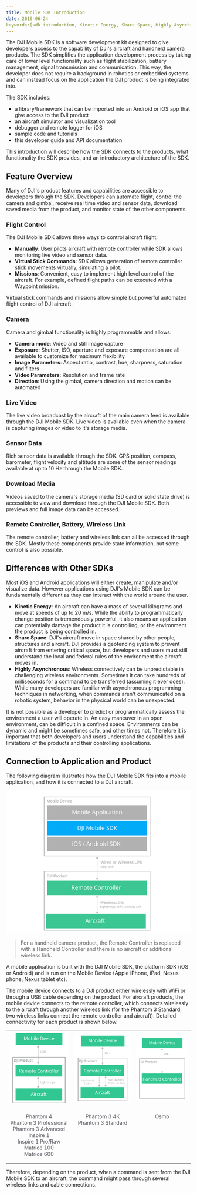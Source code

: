 ```yaml
---
title: Mobile SDK Introduction
date: 2016-06-24
keywords:[sdk introduction, Kinetic Energy, Share Space, Highly Asynchronous]
---
```


The DJI Mobile SDK is a software development kit designed to give developers access to the capability of DJI's aircraft and handheld camera products. The SDK simplifies the application development process by taking care of lower level functionality such as flight stabilization, battery management, signal transmission and communication. This way, the developer does not require a background in robotics or embedded systems and can instead focus on the application the DJI product is being integrated into.

The SDK includes:

* a library/framework that can be imported into an Android or iOS app that give access to the DJI product
* an aircraft simulator and visualization tool
* debugger and remote logger for iOS
* sample code and tutorials
* this developer guide and API documentation


This introduction will describe how the SDK connects to the products, what functionality the SDK provides, and an introductory architecture of the SDK.


## Feature Overview

Many of DJI's product features and capabilities are accessible to developers through the SDK. Developers can automate flight, control the camera and gimbal, receive real time video and sensor data, download saved media from the product, and monitor state of the other components.

### Flight Control

The DJI Mobile SDK allows three ways to control aircraft flight:

* **Manually**: User pilots aircraft with remote controller while SDK allows monitoring live video and sensor data. 
* **Virtual Stick Commands**: SDK allows generation of remote controller stick movements virtually, simulating a pilot.
* **Missions**: Convenient, easy to implement high level control of the aircraft. For example, defined flight paths can be executed with a Waypoint mission.

Virtual stick commands and missions allow simple but powerful automated flight control of DJI aircraft. 

### Camera

Camera and gimbal functionality is highly programmable and allows:

* **Camera mode**: Video and still image capture
* **Exposure**: Shutter, ISO, aperture and exposure compensation are all available to customize for maximum flexibility
* **Image Parameters**: Aspect ratio, contrast, hue, sharpness, saturation and filters
* **Video Parameters**: Resolution and frame rate
* **Direction**: Using the gimbal, camera direction and motion can be automated

### Live Video

The live video broadcast by the aircraft of the main camera feed is available through the DJI Mobile SDK. Live video is available even when the camera is capturing images or video to it's storage media.


### Sensor Data

Rich sensor data is available through the SDK. GPS position, compass, barometer, flight velocity and altitude are some of the sensor readings available at up to 10 Hz through the Mobile SDK. 

### Download Media

Videos saved to the camera's storage media (SD card or solid state drive) is accessible to view and download through the DJI Mobile SDK. Both previews and full image data can be accessed.

### Remote Controller, Battery, Wireless Link

The remote controller, battery and wireless link can all be accessed through the SDK. Mostly these components provide state information, but some control is also possible.

## Differences with Other SDKs

Most iOS and Android applications will either create, manipulate and/or visualize data. However applications using DJI's Mobile SDK can be fundamentally different as they can interact with the world around the user.

* **Kinetic Energy**: An aircraft can have a mass of several kilograms and move at speeds of up to 20 m/s. While the ability to programmatically change position is tremendously powerful, it also means an application can potentially damage the product it is controlling, or the environment the product is being controlled in.
* **Share Space**: DJI's aircraft move in space shared by other people, structures and aircraft. DJI provides a geofencing system to prevent aircraft from entering critical space, but developers and users must still understand the local and federal rules of the environment the aircraft moves in.
* **Highly Asynchronous**:  Wireless connectively can be unpredictable in challenging wireless environments. Sometimes it can take hundreds of milliseconds for a command to be transferred (assuming it ever does). While many developers are familiar with asynchronous programming techniques in networking, when commands aren't communicated on a robotic system, behavior in the physical world can be unexpected.

It is not possible as a developer to predict or programmatically assess the environment a user will operate in. An easy maneuver in an open environment, can be difficult in a confined space. Environments can be dynamic and might be sometimes safe, and other times not. Therefore it is important that both developers and users understand the capabilities and limitations of the products and their controlling applications.

## Connection to Application and Product

The following diagram illustrates how the DJI Mobile SDK fits into a mobile application, and how it is connected to a DJI aircraft. 

 <html><img src="../../images/mobile-sdk-introduction/SDKBlockDiagram.png"></html>

>
>For a handheld camera product, the Remote Controller is replaced with a Handheld Controller and there is no aircraft or additional wireless link.
>

A mobile application is built with the DJI Mobile SDK, the platform SDK (iOS or Android) and is run on the Mobile Device (Apple iPhone, iPad, Nexus phone, Nexus tablet etc).

The mobile device connects to a DJI product either wirelessly with WiFi or through a USB cable depending on the product. For aircraft products, the mobile device connects to the remote controller, which connects wirelessly to the aircraft through another wireless link (for the Phantom 3 Standard, two wireless links connect the remote controller and aircraft). Detailed connectivity for each product is shown below.

<html>


<table class="table-pictures">
  <tr>
    <td><img src="../../images/mobile-sdk-introduction/ConnectionUSB.png"></td>
    <td><img src="../../images/mobile-sdk-introduction/ConnectionWiFi.png"></td>
        <td><img src="../../images/mobile-sdk-introduction/ConnectionOsmo.png"></td>
  </tr>
  <tr valign="top">
    <td><font color="#52545A" align="center"><p>Phantom 4 </br> Phantom 3 Professional </br> Phantom 3 Advanced </br> Inspire 1 </br> Inspire 1 Pro/Raw </br> Matrice 100 </br> Matrice 600 </br> </p></td>
    <td><font color="#52545A" align="center"><p>Phantom 3 4K </br> Phantom 3 Standard </p></td>
    <td><font color="#52545A" align="center"><p>Osmo</p></td>
  </tr>

</table>
</html>

Therefore, depending on the product, when a command is sent from the DJI Mobile SDK to an aircraft, the command might pass through several wireless links and cable connections. 
